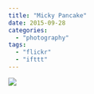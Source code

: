 ```yaml
---
title: "Micky Pancake"
date: 2015-09-28
categories: 
  - "photography"
tags: 
  - "flickr"
  - "ifttt"
---
```


![](https://farm6.staticflickr.com/5789/21108570144_f0606a9ba6_b.jpg)
